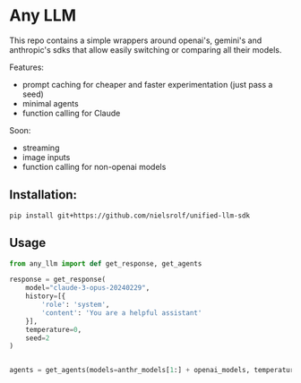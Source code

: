 # Any LLM

This repo contains a simple wrappers around openai's, gemini's and anthropic's sdks that allow easily switching or comparing all their models.

Features:
- prompt caching for cheaper and faster experimentation (just pass a seed)
- minimal agents
- function calling for Claude

Soon:
- streaming
- image inputs
- function calling for non-openai models

## Installation:
```
pip install git+https://github.com/nielsrolf/unified-llm-sdk
```

## Usage
```python
from any_llm import def get_response, get_agents

response = get_response(
    model="claude-3-opus-20240229",
    history=[{
        'role': 'system',
        'content': 'You are a helpful assistant'
    }],
    temperature=0,
    seed=2
)


agents = get_agents(models=anthr_models[1:] + openai_models, temperatures=[0])

```